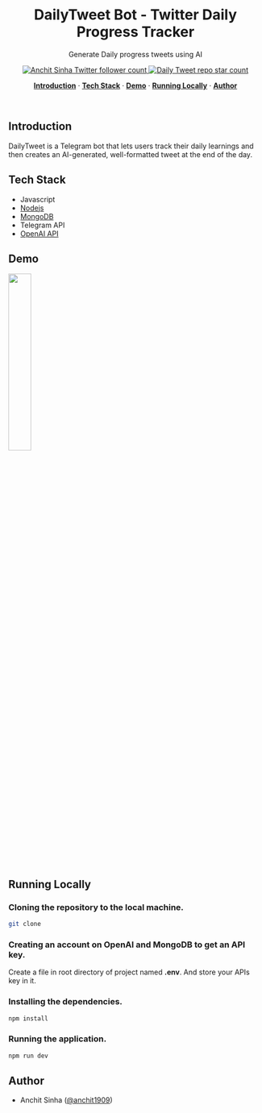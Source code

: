 <h1 align="center">DailyTweet Bot - Twitter Daily Progress Tracker</h1>

<p align="center">
  Generate Daily progress tweets using AI
</p>

<p align="center">
  <a href="https://twitter.com/anchit1909" target="_blank">
    <img src="https://img.shields.io/twitter/follow/anchit1909?style=flat&label=anchit1909&logo=twitter&color=0bf&logoColor=fff" alt="Anchit Sinha Twitter follower count" />
  </a>
  <a href="https://github.com/Anchit1909/tweet-daily-progress" target="_blank">
    <img src="https://img.shields.io/github/stars/Anchit1909/tweet-daily-progress?label=Anchit1909%2FDailyTweet" alt="Daily Tweet repo star count" />
  </a>
</p>

<p align="center">
  <a href="#introduction"><strong>Introduction</strong></a> ·
  <a href="#tech-stack"><strong>Tech Stack</strong></a> ·
  <a href="#demo"><strong>Demo</strong></a> ·
  <a href="#running-locally"><strong>Running Locally</strong></a> ·
  <a href="#author"><strong>Author</strong></a>
</p>
<br/>

## Introduction

DailyTweet is a Telegram bot that lets users track their daily learnings and then creates an AI-generated, well-formatted tweet at the end of the day.

## Tech Stack

- Javascript
- [Nodejs](https://nodejs.org/en)
- [MongoDB](https://www.mongodb.com/)
- Telegram API
- [OpenAI API](https://openai.com/)

## Demo

<img src="./src/asset/demo-gif.gif" width=30%>

## Running Locally

### Cloning the repository to the local machine.

```bash
git clone
```

### Creating an account on OpenAI and MongoDB to get an API key.

Create a file in root directory of project named **.env**. And store your APIs key in it.

### Installing the dependencies.

```bash
npm install
```

### Running the application.

```bash
npm run dev
```

## Author

- Anchit Sinha ([@anchit1909](https://twitter.com/anchit1909))
